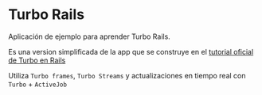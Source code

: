 # Turbo Rails

Aplicación de ejemplo para aprender Turbo Rails.

Es una version simplificada de la app que se construye en el [tutorial oficial de Turbo en Rails](https://www.hotrails.dev/turbo-rails)

Utiliza `Turbo frames`, `Turbo Streams` y actualizaciones en tiempo real con `Turbo` + `ActiveJob`
